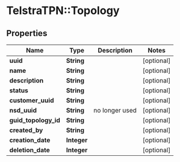 # TelstraTPN::Topology

## Properties
Name | Type | Description | Notes
------------ | ------------- | ------------- | -------------
**uuid** | **String** |  | [optional] 
**name** | **String** |  | [optional] 
**description** | **String** |  | [optional] 
**status** | **String** |  | [optional] 
**customer_uuid** | **String** |  | [optional] 
**nsd_uuid** | **String** | no longer used | [optional] 
**guid_topology_id** | **String** |  | [optional] 
**created_by** | **String** |  | [optional] 
**creation_date** | **Integer** |  | [optional] 
**deletion_date** | **Integer** |  | [optional] 


